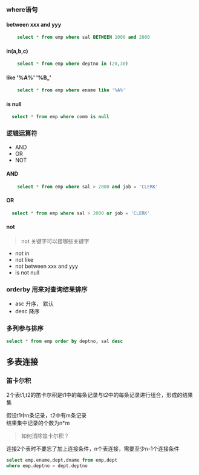 ### where语句

#### between xxx and yyy

```sql
    select * from emp where sal BETWEEN 1000 and 2000
```

#### in(a,b,c)
```sql
    select * from emp where deptno in (20,30)
```

#### like '%A%'  '%B_'

```sql
    select * from emp where ename like '%A%'
```

#### is null
```sql
  select * from emp where comm is null 
```
### 逻辑运算符

- AND
- OR
- NOT

#### AND
```sql
    select * from emp where sal > 2000 and job = 'CLERK'
```

#### OR
```sql
  select * from emp where sal > 2000 or job = 'CLERK'
```
#### not
> not 关键字可以接哪些关键字
- not in
- not like
- not between xxx and yyy
- is not null

### orderby 用来对查询结果排序
- asc 升序， 默认
- desc 降序

### 多列参与排序

```sql
select * from emp order by deptno, sal desc
```

## 多表连接

### 笛卡尔积

 2个表t1,t2的笛卡尔积是t1中的每条记录与t2中的每条记录进行组合，形成的结果集
 
 假设t1中n条记录，t2中有m条记录  
 结果集中记录的个数为n*m  
 
 > 如何消除笛卡尔积？  
 
 连接2个表时不要忘了加上连接条件，n个表连接，需要至少n-1个连接条件  
 
 ```sql
select emp.ename,dept.dname from emp,dept
where emp.deptno = dept.deptno
```
 
 
 
 
